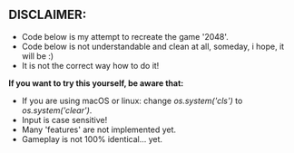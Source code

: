 ## DISCLAIMER:
- Code below is my attempt to recreate the game '2048'.
- Code below is not understandable and clean at all, someday, i hope, it will be :)
- It is not the correct way how to do it!

**If you want to try this yourself, be aware that:**
- If you are using macOS or linux: change *os.system('cls')* to *os.system('clear')*.
- Input is case sensitive!
- Many 'features' are not implemented yet.
- Gameplay is not 100% identical... yet.
